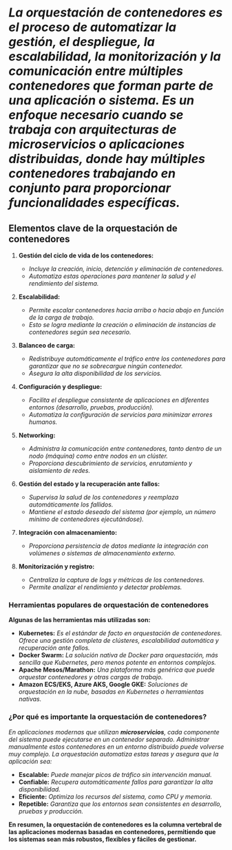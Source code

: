 # *La **orquestación de contenedores** es el proceso de automatizar la gestión, el despliegue, la escalabilidad, la monitorización y la comunicación entre múltiples contenedores que forman parte de una aplicación o sistema. Es un enfoque necesario cuando se trabaja con arquitecturas de microservicios o aplicaciones distribuidas, donde hay múltiples contenedores trabajando en conjunto para proporcionar funcionalidades específicas.*

## **Elementos clave de la orquestación de contenedores**

1. **Gestión del ciclo de vida de los contenedores:**
   - *Incluye la creación, inicio, detención y eliminación de contenedores.*
   - *Automatiza estas operaciones para mantener la salud y el rendimiento del sistema.*

2. **Escalabilidad:**
   - *Permite escalar contenedores hacia arriba o hacia abajo en función de la carga de trabajo.*
   - *Esto se logra mediante la creación o eliminación de instancias de contenedores según sea necesario.*

3. **Balanceo de carga:**
   - *Redistribuye automáticamente el tráfico entre los contenedores para garantizar que no se sobrecargue ningún contenedor.*
   - *Asegura la alta disponibilidad de los servicios.*

4. **Configuración y despliegue:**
   - *Facilita el despliegue consistente de aplicaciones en diferentes entornos (desarrollo, pruebas, producción).*
   - *Automatiza la configuración de servicios para minimizar errores humanos.*

5. **Networking:**
   - *Administra la comunicación entre contenedores, tanto dentro de un nodo (máquina) como entre nodos en un clúster.*
   - *Proporciona descubrimiento de servicios, enrutamiento y aislamiento de redes.*

6. **Gestión del estado y la recuperación ante fallos:**
   - *Supervisa la salud de los contenedores y reemplaza automáticamente los fallidos.*
   - *Mantiene el estado deseado del sistema (por ejemplo, un número mínimo de contenedores ejecutándose).*

7. **Integración con almacenamiento:**
   - *Proporciona persistencia de datos mediante la integración con volúmenes o sistemas de almacenamiento externo.*

8. **Monitorización y registro:**
   - *Centraliza la captura de logs y métricas de los contenedores.*
   - *Permite analizar el rendimiento y detectar problemas.*

### **Herramientas populares de orquestación de contenedores**

**Algunas de las herramientas más utilizadas son:**

- **Kubernetes:** *Es el estándar de facto en orquestación de contenedores. Ofrece una gestión completa de clústeres, escalabilidad automática y recuperación ante fallos.*
- **Docker Swarm:** *La solución nativa de Docker para orquestación, más sencilla que Kubernetes, pero menos potente en entornos complejos.*
- **Apache Mesos/Marathon:** *Una plataforma más genérica que puede orquestar contenedores y otras cargas de trabajo.*
- **Amazon ECS/EKS, Azure AKS, Google GKE:** *Soluciones de orquestación en la nube, basadas en Kubernetes o herramientas nativas.*

### **¿Por qué es importante la orquestación de contenedores?**

*En aplicaciones modernas que utilizan **microservicios**, cada componente del sistema puede ejecutarse en un contenedor separado. Administrar manualmente estos contenedores en un entorno distribuido puede volverse muy complejo. La orquestación automatiza estas tareas y asegura que la aplicación sea:*

- **Escalable:** *Puede manejar picos de tráfico sin intervención manual.*
- **Confiable:** *Recupera automáticamente fallos para garantizar la alta disponibilidad.*
- **Eficiente:** *Optimiza los recursos del sistema, como CPU y memoria.*
- **Repetible:** *Garantiza que los entornos sean consistentes en desarrollo, pruebas y producción.*

**En resumen, la orquestación de contenedores es la columna vertebral de las aplicaciones modernas basadas en contenedores, permitiendo que los sistemas sean más robustos, flexibles y fáciles de gestionar.**
